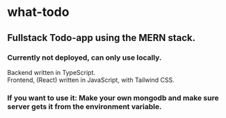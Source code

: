 # what-todo

## Fullstack Todo-app using the MERN stack. 
### Currently not deployed, can only use locally. 
Backend written in TypeScript.\
Frontend, (React) written in JavaScript, with Tailwind CSS.

### If you want to use it: Make your own mongodb and make sure server gets it from the environment variable.
